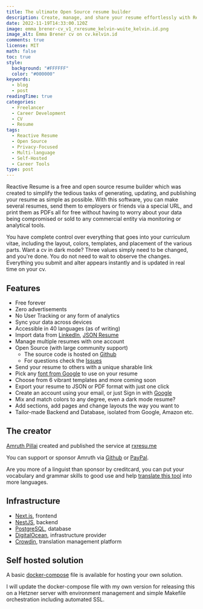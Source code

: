 ```yaml
---
title: The ultimate Open Source resume builder
description: Create, manage, and share your resume effortlessly with Reactive Resume, a free and open source tool that prioritizes user privacy and customization.
date: 2022-11-19T14:33:00.120Z
image: emma_brener-cv_v1_rxresume_kelvin-wuite_kelvin.id.png
image_alt: Emma Brener cv on cv.kelvin.id
comments: true
license: MIT
math: false
toc: true
style:
  background: "#FFFFFF"
  color: "#000000"
keywords:
  - blog
  - post
readingTime: true
categories:
  - Freelancer
  - Career Development
  - CV
  - Resume
tags:
  - Reactive Resume
  - Open Source
  - Privacy-Focused
  - Multi-language
  - Self-Hosted
  - Career Tools
type: post
---
```


Reactive Resume is a free and open source resume builder which was created to simplify the tedious tasks of generating, updating, and publishing your resume as simple as possible. With this software, you can make several resumes, send them to employers or friends via a special URL, and print them as PDFs all for free without having to worry about your data being compromised or sold to any commercial entity via monitoring or analytical tools.

You have complete control over everything that goes into your curriculum vitae, including the layout, colors, templates, and placement of the various parts. Want a cv in dark mode? Three values simply need to be changed, and you're done. You do not need to wait to observe the changes. Everything you submit and alter appears instantly and is updated in real time on your cv.

## Features

- Free forever
- Zero advertisements
- No User Tracking or any form of analytics
- Sync your data across devices
- Accessible in 40 languages (as of writing)
- Import data from [LinkedIn](https://www.linkedin.com/mypreferences/d/download-my-data), [JSON Resume](https://jsonresume.org/)
- Manage multiple resumes with one account
- Open Source (with large community support)
  - The source code is hosted on [Github](https://github.com/AmruthPillai/Reactive-Resume)
  - For questions check the [Issues](https://github.com/AmruthPillai/Reactive-Resume/issues)
- Send your resume to others with a unique sharable link
- Pick any [font from Google](https://fonts.google.com/featured) to use on your resume
- Choose from 6 vibrant templates and more coming soon
- Export your resume to JSON or PDF format with just one click
- Create an account using your email, or just Sign in with [Google](https://www.npmjs.com/package/@react-oauth/google)
- Mix and match colors to any degree, even a dark mode resume?
- Add sections, add pages and change layouts the way you want to
- Tailor-made Backend and Database, isolated from Google, Amazon etc.

## The creator

[Amruth Pillai](https://www.amruthpillai.com/) created and published the service at [rxresu.me](https://rxresu.me/)

You can support or sponsor Amruth via [Github](https://github.com/sponsors/AmruthPillai) or [PayPal](https://paypal.me/RajaRajanA).

Are you more of a linguist than sponsor by creditcard, you can put your vocabulary and grammar skills to good use and help [translate this tool](https://translate.rxresu.me/) into more languages.

## Infrastructure
- [Next.js](https://nextjs.org/), frontend
- [NestJS](https://nestjs.com/), backend
- [PostgreSQL](https://www.postgresql.org/), database
- [DigitalOcean](https://www.digitalocean.com/), infrastructure provider
- [Crowdin](https://translate.rxresu.me/), translation management platform

## Self hosted solution

A basic [docker-compose](https://github.com/AmruthPillai/Reactive-Resume/blob/main/docker-compose.yml) file is available for hosting your own solution.

I will update the docker-compose file with my own version for releasing this on a Hetzner server with environment management and simple Makefile orchestration including automated SSL.
